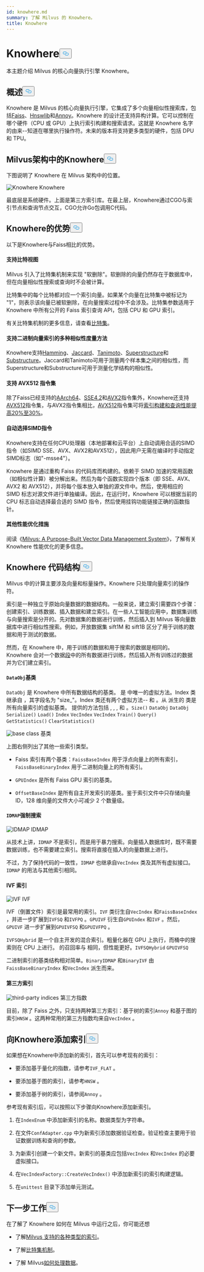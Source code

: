 ```yaml
---
id: knowhere.md
summary: 了解 Milvus 的 Knowhere。
title: Knowhere
---
```

<h1 id="Knowhere" class="common-anchor-header">Knowhere<button data-href="#Knowhere" class="anchor-icon" translate="no">
      <svg translate="no"
        aria-hidden="true"
        focusable="false"
        height="20"
        version="1.1"
        viewBox="0 0 16 16"
        width="16"
      >
        <path
          fill="#0092E4"
          fill-rule="evenodd"
          d="M4 9h1v1H4c-1.5 0-3-1.69-3-3.5S2.55 3 4 3h4c1.45 0 3 1.69 3 3.5 0 1.41-.91 2.72-2 3.25V8.59c.58-.45 1-1.27 1-2.09C10 5.22 8.98 4 8 4H4c-.98 0-2 1.22-2 2.5S3 9 4 9zm9-3h-1v1h1c1 0 2 1.22 2 2.5S13.98 12 13 12H9c-.98 0-2-1.22-2-2.5 0-.83.42-1.64 1-2.09V6.25c-1.09.53-2 1.84-2 3.25C6 11.31 7.55 13 9 13h4c1.45 0 3-1.69 3-3.5S14.5 6 13 6z"
        ></path>
      </svg>
    </button></h1><p>本主题介绍 Milvus 的核心向量执行引擎 Knowhere。</p>
<h2 id="Overview" class="common-anchor-header">概述<button data-href="#Overview" class="anchor-icon" translate="no">
      <svg translate="no"
        aria-hidden="true"
        focusable="false"
        height="20"
        version="1.1"
        viewBox="0 0 16 16"
        width="16"
      >
        <path
          fill="#0092E4"
          fill-rule="evenodd"
          d="M4 9h1v1H4c-1.5 0-3-1.69-3-3.5S2.55 3 4 3h4c1.45 0 3 1.69 3 3.5 0 1.41-.91 2.72-2 3.25V8.59c.58-.45 1-1.27 1-2.09C10 5.22 8.98 4 8 4H4c-.98 0-2 1.22-2 2.5S3 9 4 9zm9-3h-1v1h1c1 0 2 1.22 2 2.5S13.98 12 13 12H9c-.98 0-2-1.22-2-2.5 0-.83.42-1.64 1-2.09V6.25c-1.09.53-2 1.84-2 3.25C6 11.31 7.55 13 9 13h4c1.45 0 3-1.69 3-3.5S14.5 6 13 6z"
        ></path>
      </svg>
    </button></h2><p>Knowhere 是 Milvus 的核心向量执行引擎，它集成了多个向量相似性搜索库，包括<a href="https://github.com/facebookresearch/faiss">Faiss</a>、<a href="https://github.com/nmslib/hnswlib">Hnswlib</a>和<a href="https://github.com/spotify/annoy">Annoy</a>。Knowhere 的设计还支持异构计算。它可以控制在哪个硬件（CPU 或 GPU）上执行索引构建和搜索请求。这就是 Knowhere 名字的由来--知道在哪里执行操作符。未来的版本将支持更多类型的硬件，包括 DPU 和 TPU。</p>
<h2 id="Knowhere-in-the-Milvus-architecture" class="common-anchor-header">Milvus架构中的Knowhere<button data-href="#Knowhere-in-the-Milvus-architecture" class="anchor-icon" translate="no">
      <svg translate="no"
        aria-hidden="true"
        focusable="false"
        height="20"
        version="1.1"
        viewBox="0 0 16 16"
        width="16"
      >
        <path
          fill="#0092E4"
          fill-rule="evenodd"
          d="M4 9h1v1H4c-1.5 0-3-1.69-3-3.5S2.55 3 4 3h4c1.45 0 3 1.69 3 3.5 0 1.41-.91 2.72-2 3.25V8.59c.58-.45 1-1.27 1-2.09C10 5.22 8.98 4 8 4H4c-.98 0-2 1.22-2 2.5S3 9 4 9zm9-3h-1v1h1c1 0 2 1.22 2 2.5S13.98 12 13 12H9c-.98 0-2-1.22-2-2.5 0-.83.42-1.64 1-2.09V6.25c-1.09.53-2 1.84-2 3.25C6 11.31 7.55 13 9 13h4c1.45 0 3-1.69 3-3.5S14.5 6 13 6z"
        ></path>
      </svg>
    </button></h2><p>下图说明了 Knowhere 在 Milvus 架构中的位置。</p>
<p>
  
   <span class="img-wrapper"> <img translate="no" src="/docs/v2.6.x/assets/knowhere_architecture.png" alt="Knowhere" class="doc-image" id="knowhere" />
   </span> <span class="img-wrapper"> <span>Knowhere</span> </span></p>
<p>最底层是系统硬件。上面是第三方索引库。在最上层，Knowhere通过CGO与索引节点和查询节点交互，CGO允许Go包调用C代码。</p>
<h2 id="Knowhere-advantages" class="common-anchor-header">Knowhere的优势<button data-href="#Knowhere-advantages" class="anchor-icon" translate="no">
      <svg translate="no"
        aria-hidden="true"
        focusable="false"
        height="20"
        version="1.1"
        viewBox="0 0 16 16"
        width="16"
      >
        <path
          fill="#0092E4"
          fill-rule="evenodd"
          d="M4 9h1v1H4c-1.5 0-3-1.69-3-3.5S2.55 3 4 3h4c1.45 0 3 1.69 3 3.5 0 1.41-.91 2.72-2 3.25V8.59c.58-.45 1-1.27 1-2.09C10 5.22 8.98 4 8 4H4c-.98 0-2 1.22-2 2.5S3 9 4 9zm9-3h-1v1h1c1 0 2 1.22 2 2.5S13.98 12 13 12H9c-.98 0-2-1.22-2-2.5 0-.83.42-1.64 1-2.09V6.25c-1.09.53-2 1.84-2 3.25C6 11.31 7.55 13 9 13h4c1.45 0 3-1.69 3-3.5S14.5 6 13 6z"
        ></path>
      </svg>
    </button></h2><p>以下是Knowhere与Faiss相比的优势。</p>
<h4 id="Support-for-BitsetView" class="common-anchor-header">支持比特视图</h4><p>Milvus 引入了比特集机制来实现 "软删除"。软删除的向量仍然存在于数据库中，但在向量相似性搜索或查询时不会被计算。</p>
<p>比特集中的每个比特都对应一个索引向量。如果某个向量在比特集中被标记为 "1"，则表示该向量已被软删除，在向量搜索过程中不会涉及。比特集参数适用于 Knowhere 中所有公开的 Faiss 索引查询 API，包括 CPU 和 GPU 索引。</p>
<p>有关比特集机制的更多信息，请查看<a href="/docs/zh/bitset.md">比特集</a>。</p>
<h4 id="Support-for-multiple-similarity-metrics-for-indexing-binary-vectors" class="common-anchor-header">支持二进制向量索引的多种相似性度量方法</h4><p>Knowhere支持<a href="/docs/zh/metric.md#Hamming-distance">Hamming</a>、<a href="/docs/zh/metric.md#Jaccard-distance">Jaccard</a>、<a href="/docs/zh/metric.md#Tanimoto-distance">Tanimoto</a>、<a href="/docs/zh/metric.md#Superstructure">Superstructure</a>和<a href="/docs/zh/metric.md#Substructure">Substructure</a>。Jaccard和Tanimoto可用于测量两个样本集之间的相似性，而Superstructure和Substructure可用于测量化学结构的相似性。</p>
<h4 id="Support-for-AVX512-instruction-set" class="common-anchor-header">支持 AVX512 指令集</h4><p>除了Faiss已经支持的<a href="https://en.wikipedia.org/wiki/AArch64">AArch64</a>、<a href="https://en.wikipedia.org/wiki/SSE4#SSE4.2">SSE4.2</a>和<a href="https://en.wikipedia.org/wiki/Advanced_Vector_Extensions">AVX2</a>指令集外，Knowhere还支持<a href="https://en.wikipedia.org/wiki/AVX-512">AVX512</a>指令集，与AVX2指令集相比，<a href="https://en.wikipedia.org/wiki/AVX-512">AVX512</a>指令集可将<a href="https://milvus.io/blog/milvus-performance-AVX-512-vs-AVX2.md">索引构建和查询性能提高20%至30%</a>。</p>
<h4 id="Automatic-SIMD-instruction-selection" class="common-anchor-header">自动选择SIMD指令</h4><p>Knowhere支持在任何CPU处理器（本地部署和云平台）上自动调用合适的SIMD指令（如SIMD SSE、AVX、AVX2和AVX512），因此用户无需在编译时手动指定SIMD标志（如"-msse4"）。</p>
<p>Knowhere 是通过重构 Faiss 的代码库而构建的。依赖于 SIMD 加速的常用函数（如相似性计算）被分解出来。然后为每个函数实现四个版本（即 SSE、AVX、AVX2 和 AVX512），并将每个版本放入单独的源文件中。然后，使用相应的 SIMD 标志对源文件进行单独编译。因此，在运行时，Knowhere 可以根据当前的 CPU 标志自动选择最合适的 SIMD 指令，然后使用挂钩功能链接正确的函数指针。</p>
<h4 id="Other-performance-optimization" class="common-anchor-header">其他性能优化措施</h4><p>阅读《<a href="https://www.cs.purdue.edu/homes/csjgwang/pubs/SIGMOD21_Milvus.pdf">Milvus: A Purpose-Built Vector Data Management System</a>》，了解有关 Knowhere 性能优化的更多信息。</p>
<h2 id="Knowhere-code-structure" class="common-anchor-header">Knowhere 代码结构<button data-href="#Knowhere-code-structure" class="anchor-icon" translate="no">
      <svg translate="no"
        aria-hidden="true"
        focusable="false"
        height="20"
        version="1.1"
        viewBox="0 0 16 16"
        width="16"
      >
        <path
          fill="#0092E4"
          fill-rule="evenodd"
          d="M4 9h1v1H4c-1.5 0-3-1.69-3-3.5S2.55 3 4 3h4c1.45 0 3 1.69 3 3.5 0 1.41-.91 2.72-2 3.25V8.59c.58-.45 1-1.27 1-2.09C10 5.22 8.98 4 8 4H4c-.98 0-2 1.22-2 2.5S3 9 4 9zm9-3h-1v1h1c1 0 2 1.22 2 2.5S13.98 12 13 12H9c-.98 0-2-1.22-2-2.5 0-.83.42-1.64 1-2.09V6.25c-1.09.53-2 1.84-2 3.25C6 11.31 7.55 13 9 13h4c1.45 0 3-1.69 3-3.5S14.5 6 13 6z"
        ></path>
      </svg>
    </button></h2><p>Milvus 中的计算主要涉及向量和标量操作。Knowhere 只处理向量索引的操作符。</p>
<p>索引是一种独立于原始向量数据的数据结构。一般来说，建立索引需要四个步骤：创建索引、训练数据、插入数据和建立索引。在一些人工智能应用中，数据集训练与向量搜索是分开的。先对数据集的数据进行训练，然后插入到 Milvus 等向量数据库中进行相似性搜索。例如，开放数据集 sift1M 和 sift1B 区分了用于训练的数据和用于测试的数据。</p>
<p>然而，在 Knowhere 中，用于训练的数据和用于搜索的数据是相同的。Knowhere 会对一个数据<a href="https://milvus.io/blog/deep-dive-1-milvus-architecture-overview.md#Segments">段</a>中的所有数据进行训练，然后插入所有训练过的数据并为它们建立索引。</p>
<h4 id="DataObj-base-class" class="common-anchor-header"><code translate="no">DataObj</code>基类</h4><p><code translate="no">DataObj</code> 是 Knowhere 中所有数据结构的基类。 是 中唯一的虚拟方法。Index 类继承自 ，其字段名为 "size_"。Index 类还有两个虚拟方法-- 和 。从 派生的 类是所有向量索引的虚拟基类。 提供的方法包括 , , , 和 。<code translate="no">Size()</code> <code translate="no">DataObj</code> <code translate="no">DataObj</code> <code translate="no">Serialize()</code> <code translate="no">Load()</code> <code translate="no">Index</code> <code translate="no">VecIndex</code> <code translate="no">VecIndex</code> <code translate="no">Train()</code> <code translate="no">Query()</code> <code translate="no">GetStatistics()</code> <code translate="no">ClearStatistics()</code></p>
<p>
  
   <span class="img-wrapper"> <img translate="no" src="/docs/v2.6.x/assets/Knowhere_base_classes.png" alt="base class" class="doc-image" id="base-class" />
   </span> <span class="img-wrapper"> <span>基类</span> </span></p>
<p>上图右侧列出了其他一些索引类型。</p>
<ul>
<li><p>Faiss 索引有两个基类：<code translate="no">FaissBaseIndex</code> 用于浮点向量上的所有索引，<code translate="no">FaissBaseBinaryIndex</code> 用于二进制向量上的所有索引。</p></li>
<li><p><code translate="no">GPUIndex</code> 是所有 Faiss GPU 索引的基类。</p></li>
<li><p><code translate="no">OffsetBaseIndex</code> 是所有自主开发索引的基类。鉴于索引文件中只存储向量 ID，128 维向量的文件大小可减少 2 个数量级。</p></li>
</ul>
<h4 id="IDMAP-brute-force-search" class="common-anchor-header"><code translate="no">IDMAP</code>强制搜索</h4><p>
  
   <span class="img-wrapper"> <img translate="no" src="/docs/v2.6.x/assets/IDMAP.png" alt="IDMAP" class="doc-image" id="idmap" />
   </span> <span class="img-wrapper"> <span>IDMAP</span> </span></p>
<p>从技术上讲，<code translate="no">IDMAP</code> 不是索引，而是用于暴力搜索。向量插入数据库时，既不需要数据训练，也不需要建立索引。搜索将直接在插入的向量数据上进行。</p>
<p>不过，为了保持代码的一致性，<code translate="no">IDMAP</code> 也继承自<code translate="no">VecIndex</code> 类及其所有虚拟接口。<code translate="no">IDMAP</code> 的用法与其他索引相同。</p>
<h4 id="IVF-indices" class="common-anchor-header">IVF 索引</h4><p>
  
   <span class="img-wrapper"> <img translate="no" src="/docs/v2.6.x/assets/IVF.png" alt="IVF" class="doc-image" id="ivf" />
   </span> <span class="img-wrapper"> <span>IVF</span> </span></p>
<p>IVF（倒置文件）索引是最常用的索引。<code translate="no">IVF</code> 类衍生自<code translate="no">VecIndex</code> 和<code translate="no">FaissBaseIndex</code> ，并进一步扩展到<code translate="no">IVFSQ</code> 和<code translate="no">IVFPQ</code> 。<code translate="no">GPUIVF</code> 衍生自<code translate="no">GPUIndex</code> 和<code translate="no">IVF</code> 。然后，<code translate="no">GPUIVF</code> 进一步扩展到<code translate="no">GPUIVFSQ</code> 和<code translate="no">GPUIVFPQ</code> 。</p>
<p><code translate="no">IVFSQHybrid</code> 是一个自主开发的混合索引。粗量化器在 GPU 上执行，而桶中的搜索则在 CPU 上进行。 的召回率与 相同，但性能更好。<code translate="no">IVFSQHybrid</code> <code translate="no">GPUIVFSQ</code> </p>
<p>二进制索引的基类结构相对简单。<code translate="no">BinaryIDMAP</code> 和<code translate="no">BinaryIVF</code> 由<code translate="no">FaissBaseBinaryIndex</code> 和<code translate="no">VecIndex</code> 派生而来。</p>
<h4 id="Third-party-indices" class="common-anchor-header">第三方索引</h4><p>
  
   <span class="img-wrapper"> <img translate="no" src="/docs/v2.6.x/assets/third_party_index.png" alt="third-party indices" class="doc-image" id="third-party-indices" />
   </span> <span class="img-wrapper"> <span>第三方指数</span> </span></p>
<p>目前，除了 Faiss 之外，只支持两种第三方索引：基于树的索引<code translate="no">Annoy</code> 和基于图的索引<code translate="no">HNSW</code> 。这两种常用的第三方指数均来自<code translate="no">VecIndex</code> 。</p>
<h2 id="Adding-indices-to-Knowhere" class="common-anchor-header">向Knowhere添加索引<button data-href="#Adding-indices-to-Knowhere" class="anchor-icon" translate="no">
      <svg translate="no"
        aria-hidden="true"
        focusable="false"
        height="20"
        version="1.1"
        viewBox="0 0 16 16"
        width="16"
      >
        <path
          fill="#0092E4"
          fill-rule="evenodd"
          d="M4 9h1v1H4c-1.5 0-3-1.69-3-3.5S2.55 3 4 3h4c1.45 0 3 1.69 3 3.5 0 1.41-.91 2.72-2 3.25V8.59c.58-.45 1-1.27 1-2.09C10 5.22 8.98 4 8 4H4c-.98 0-2 1.22-2 2.5S3 9 4 9zm9-3h-1v1h1c1 0 2 1.22 2 2.5S13.98 12 13 12H9c-.98 0-2-1.22-2-2.5 0-.83.42-1.64 1-2.09V6.25c-1.09.53-2 1.84-2 3.25C6 11.31 7.55 13 9 13h4c1.45 0 3-1.69 3-3.5S14.5 6 13 6z"
        ></path>
      </svg>
    </button></h2><p>如果想在Knowhere中添加新的索引，首先可以参考现有的索引：</p>
<ul>
<li><p>要添加基于量化的指数，请参考<code translate="no">IVF_FLAT</code> 。</p></li>
<li><p>要添加基于图的索引，请参考<code translate="no">HNSW</code> 。</p></li>
<li><p>要添加基于树的索引，请参阅<code translate="no">Annoy</code> 。</p></li>
</ul>
<p>参考现有索引后，可以按照以下步骤向Knowhere添加新索引。</p>
<ol>
<li><p>在<code translate="no">IndexEnum</code> 中添加新索引的名称。数据类型为字符串。</p></li>
<li><p>在文件<code translate="no">ConfAdapter.cpp</code> 中为新索引添加数据验证检查。验证检查主要用于验证数据训练和查询的参数。</p></li>
<li><p>为新索引创建一个新文件。新索引的基类应包括<code translate="no">VecIndex</code> 和<code translate="no">VecIndex</code> 的必要虚拟接口。</p></li>
<li><p>在<code translate="no">VecIndexFactory::CreateVecIndex()</code> 中添加新索引的索引构建逻辑。</p></li>
<li><p>在<code translate="no">unittest</code> 目录下添加单元测试。</p></li>
</ol>
<h2 id="Whats-next" class="common-anchor-header">下一步工作<button data-href="#Whats-next" class="anchor-icon" translate="no">
      <svg translate="no"
        aria-hidden="true"
        focusable="false"
        height="20"
        version="1.1"
        viewBox="0 0 16 16"
        width="16"
      >
        <path
          fill="#0092E4"
          fill-rule="evenodd"
          d="M4 9h1v1H4c-1.5 0-3-1.69-3-3.5S2.55 3 4 3h4c1.45 0 3 1.69 3 3.5 0 1.41-.91 2.72-2 3.25V8.59c.58-.45 1-1.27 1-2.09C10 5.22 8.98 4 8 4H4c-.98 0-2 1.22-2 2.5S3 9 4 9zm9-3h-1v1h1c1 0 2 1.22 2 2.5S13.98 12 13 12H9c-.98 0-2-1.22-2-2.5 0-.83.42-1.64 1-2.09V6.25c-1.09.53-2 1.84-2 3.25C6 11.31 7.55 13 9 13h4c1.45 0 3-1.69 3-3.5S14.5 6 13 6z"
        ></path>
      </svg>
    </button></h2><p>在了解了 Knowhere 如何在 Milvus 中运行之后，你可能还想</p>
<ul>
<li><p>了解<a href="/docs/zh/index.md">Milvus 支持的各种类型的索引</a>。</p></li>
<li><p>了解<a href="/docs/zh/bitset.md">比特集机制</a>。</p></li>
<li><p>了解 Milvus<a href="/docs/zh/data_processing.md">如何处理数据</a>。</p></li>
</ul>
